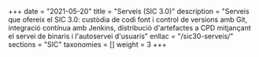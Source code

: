 +++
date        = "2021-05-20"
title       = "Serveis (SIC 3.0)"
description = "Serveis que ofereix el SIC 3.0: custòdia de codi font i control de versions amb Git, integració contínua amb Jenkins, distribució d'artefactes a CPD mitjançant el servei de binaris i l'autoservei d'usuaris"
enllac		= "/sic30-serveis/"
sections    = "SIC"
taxonomies  = []
weight 		= 3
+++
